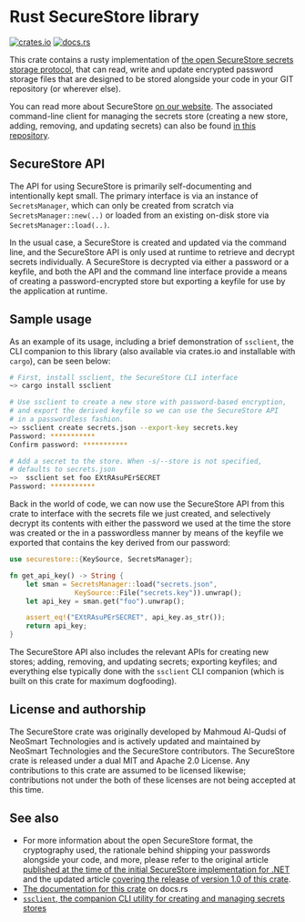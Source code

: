 # Rust SecureStore library

[![crates.io](https://img.shields.io/crates/v/securestore.svg)](https://crates.io/crates/securestore)
[![docs.rs](https://docs.rs/securestore/badge.svg)](https://docs.rs/crate/securestore)

This crate contains a rusty implementation of [the open SecureStore secrets storage
protocol](http://neosmart.net/blog/2020/securestore-open-secrets-format/), that can read, write and
update encrypted password storage files that are designed to be stored alongside your code in your
GIT repository (or wherever else).

You can read more about SecureStore [on our
website](https://neosmart.net/blog/2020/securestore-secrets-storage). The associated command-line
client for managing the secrets store (creating a new store, adding, removing, and updating secrets)
can also be found [in this repository](../ssclient/).

## SecureStore API

The API for using SecureStore is primarily self-documenting and intentionally kept small. The
primary interface is via an instance of `SecretsManager`, which can only be created from scratch via
`SecretsManager::new(..)` or loaded from an existing on-disk store via `SecretsManager::load(..)`.

In the usual case, a SecureStore is created and updated via the command line, and the SecureStore
API is only used at runtime to retrieve and decrypt secrets individually. A SecureStore is decrypted
via either a password or a keyfile, and both the API and the command line interface provide a means
of creating a password-encrypted store but exporting a keyfile for use by the application at
runtime.

## Sample usage

As an example of its usage, including a brief demonstration of `ssclient`, the CLI companion to this
library (also available via crates.io and installable with `cargo`), can be seen below:

```bash
# First, install ssclient, the SecureStore CLI interface
~> cargo install ssclient

# Use ssclient to create a new store with password-based encryption,
# and export the derived keyfile so we can use the SecureStore API
# in a passwordless fashion.
~> ssclient create secrets.json --export-key secrets.key
Password: ***********
Confirm password: ***********

# Add a secret to the store. When -s/--store is not specified,
# defaults to secrets.json
~>  ssclient set foo EXtRAsuPErSECRET
Password: ***********
```

Back in the world of code, we can now use the SecureStore API from this crate to interface with the
secrets file we just created, and selectively decrypt its contents with either the password we used
at the time the store was created or the in a passwordless manner by means of the keyfile we
exported that contains the key derived from our password:

```rust
use securestore::{KeySource, SecretsManager};

fn get_api_key() -> String {
    let sman = SecretsManager::load("secrets.json",
                KeySource::File("secrets.key")).unwrap();
    let api_key = sman.get("foo").unwrap();

    assert_eq!("EXtRAsuPErSECRET", api_key.as_str());
    return api_key;
}
```

The SecureStore API also includes the relevant APIs for creating new stores; adding, removing,
and updating secrets; exporting keyfiles; and everything else typically done with the `ssclient` CLI
companion (which is built on this crate for maximum dogfooding).

## License and authorship

The SecureStore crate was originally developed by Mahmoud Al-Qudsi of NeoSmart Technologies and is
actively updated and maintained by NeoSmart Technologies and the SecureStore contributors. The
SecureStore crate is released under a dual MIT and Apache 2.0 License. Any contributions to this
crate are assumed to be licensed likewise; contributions not under the both of these licenses are
not being accepted at this time.

## See also

* For more information about the open SecureStore format, the cryptography used, the rationale
  behind shipping your passwords alongside your code, and more, please refer to the original article
  [published at the time of the initial SecureStore implementation for
  .NET](https://neosmart.net/blog/2017/securestore-a-net-secrets-manager/) and the updated article
  [covering the release of version 1.0 of this
  crate](http://neosmart.net/blog/2020/securestore-open-secrets-format/).
* [The documentation for this crate](https://docs.rs/crate/securestore) on docs.rs
* [`ssclient`, the companion CLI utility for creating and managing secrets stores](../ssclient/)

